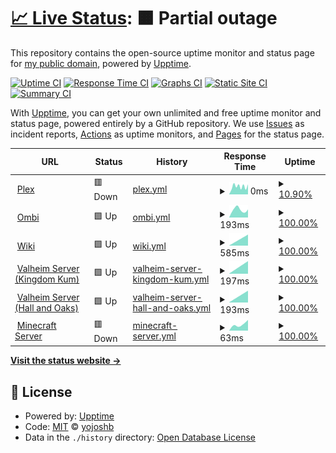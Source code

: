 # [📈 Live Status](https://status.joshyb.xyz): <!--live status--> **🟧 Partial outage**

This repository contains the open-source uptime monitor and status page for [my public domain](https://status.joshyb.xyz), powered by [Upptime](https://github.com/upptime/upptime).

[![Uptime CI](https://github.com/yojoshb/status/workflows/Uptime%20CI/badge.svg)](https://github.com/yojoshb/status/actions?query=workflow%3A%22Uptime+CI%22)
[![Response Time CI](https://github.com/yojoshb/status/workflows/Response%20Time%20CI/badge.svg)](https://github.com/yojoshb/status/actions?query=workflow%3A%22Response+Time+CI%22)
[![Graphs CI](https://github.com/yojoshb/status/workflows/Graphs%20CI/badge.svg)](https://github.com/yojoshb/status/actions?query=workflow%3A%22Graphs+CI%22)
[![Static Site CI](https://github.com/yojoshb/status/workflows/Static%20Site%20CI/badge.svg)](https://github.com/yojoshb/status/actions?query=workflow%3A%22Static+Site+CI%22)
[![Summary CI](https://github.com/yojoshb/status/workflows/Summary%20CI/badge.svg)](https://github.com/yojoshb/status/actions?query=workflow%3A%22Summary+CI%22)

With [Upptime](https://upptime.js.org), you can get your own unlimited and free uptime monitor and status page, powered entirely by a GitHub repository. We use [Issues](https://github.com/yojoshb/status/issues) as incident reports, [Actions](https://github.com/yojoshb/status/actions) as uptime monitors, and [Pages](https://status.joshyb.xyz) for the status page.

<!--start: status pages-->
<!-- This summary is generated by Upptime (https://github.com/upptime/upptime) -->
<!-- Do not edit this manually, your changes will be overwritten -->
<!-- prettier-ignore -->
| URL | Status | History | Response Time | Uptime |
| --- | ------ | ------- | ------------- | ------ |
| <img alt="" src="https://favicons.githubusercontent.com/" height="13"> [Plex](https://) | 🟥 Down | [plex.yml](https://github.com/yojoshb/status/commits/HEAD/history/plex.yml) | <details><summary><img alt="Response time graph" src="./graphs/plex/response-time-week.png" height="20"> 0ms</summary><br><a href="https://status.joshyb.xyz/history/plex"><img alt="Response time 0" src="https://img.shields.io/endpoint?url=https%3A%2F%2Fraw.githubusercontent.com%2Fyojoshb%2Fstatus%2FHEAD%2Fapi%2Fplex%2Fresponse-time.json"></a><br><a href="https://status.joshyb.xyz/history/plex"><img alt="24-hour response time 0" src="https://img.shields.io/endpoint?url=https%3A%2F%2Fraw.githubusercontent.com%2Fyojoshb%2Fstatus%2FHEAD%2Fapi%2Fplex%2Fresponse-time-day.json"></a><br><a href="https://status.joshyb.xyz/history/plex"><img alt="7-day response time 0" src="https://img.shields.io/endpoint?url=https%3A%2F%2Fraw.githubusercontent.com%2Fyojoshb%2Fstatus%2FHEAD%2Fapi%2Fplex%2Fresponse-time-week.json"></a><br><a href="https://status.joshyb.xyz/history/plex"><img alt="30-day response time 0" src="https://img.shields.io/endpoint?url=https%3A%2F%2Fraw.githubusercontent.com%2Fyojoshb%2Fstatus%2FHEAD%2Fapi%2Fplex%2Fresponse-time-month.json"></a><br><a href="https://status.joshyb.xyz/history/plex"><img alt="1-year response time 0" src="https://img.shields.io/endpoint?url=https%3A%2F%2Fraw.githubusercontent.com%2Fyojoshb%2Fstatus%2FHEAD%2Fapi%2Fplex%2Fresponse-time-year.json"></a></details> | <details><summary><a href="https://status.joshyb.xyz/history/plex">10.90%</a></summary><a href="https://status.joshyb.xyz/history/plex"><img alt="All-time uptime 10.90%" src="https://img.shields.io/endpoint?url=https%3A%2F%2Fraw.githubusercontent.com%2Fyojoshb%2Fstatus%2FHEAD%2Fapi%2Fplex%2Fuptime.json"></a><br><a href="https://status.joshyb.xyz/history/plex"><img alt="24-hour uptime 10.90%" src="https://img.shields.io/endpoint?url=https%3A%2F%2Fraw.githubusercontent.com%2Fyojoshb%2Fstatus%2FHEAD%2Fapi%2Fplex%2Fuptime-day.json"></a><br><a href="https://status.joshyb.xyz/history/plex"><img alt="7-day uptime 10.90%" src="https://img.shields.io/endpoint?url=https%3A%2F%2Fraw.githubusercontent.com%2Fyojoshb%2Fstatus%2FHEAD%2Fapi%2Fplex%2Fuptime-week.json"></a><br><a href="https://status.joshyb.xyz/history/plex"><img alt="30-day uptime 10.90%" src="https://img.shields.io/endpoint?url=https%3A%2F%2Fraw.githubusercontent.com%2Fyojoshb%2Fstatus%2FHEAD%2Fapi%2Fplex%2Fuptime-month.json"></a><br><a href="https://status.joshyb.xyz/history/plex"><img alt="1-year uptime 10.90%" src="https://img.shields.io/endpoint?url=https%3A%2F%2Fraw.githubusercontent.com%2Fyojoshb%2Fstatus%2FHEAD%2Fapi%2Fplex%2Fuptime-year.json"></a></details>
| <img alt="" src="https://favicons.githubusercontent.com/ombi.joshyb.xyz" height="13"> [Ombi](https://ombi.joshyb.xyz) | 🟩 Up | [ombi.yml](https://github.com/yojoshb/status/commits/HEAD/history/ombi.yml) | <details><summary><img alt="Response time graph" src="./graphs/ombi/response-time-week.png" height="20"> 193ms</summary><br><a href="https://status.joshyb.xyz/history/ombi"><img alt="Response time 193" src="https://img.shields.io/endpoint?url=https%3A%2F%2Fraw.githubusercontent.com%2Fyojoshb%2Fstatus%2FHEAD%2Fapi%2Fombi%2Fresponse-time.json"></a><br><a href="https://status.joshyb.xyz/history/ombi"><img alt="24-hour response time 193" src="https://img.shields.io/endpoint?url=https%3A%2F%2Fraw.githubusercontent.com%2Fyojoshb%2Fstatus%2FHEAD%2Fapi%2Fombi%2Fresponse-time-day.json"></a><br><a href="https://status.joshyb.xyz/history/ombi"><img alt="7-day response time 193" src="https://img.shields.io/endpoint?url=https%3A%2F%2Fraw.githubusercontent.com%2Fyojoshb%2Fstatus%2FHEAD%2Fapi%2Fombi%2Fresponse-time-week.json"></a><br><a href="https://status.joshyb.xyz/history/ombi"><img alt="30-day response time 193" src="https://img.shields.io/endpoint?url=https%3A%2F%2Fraw.githubusercontent.com%2Fyojoshb%2Fstatus%2FHEAD%2Fapi%2Fombi%2Fresponse-time-month.json"></a><br><a href="https://status.joshyb.xyz/history/ombi"><img alt="1-year response time 193" src="https://img.shields.io/endpoint?url=https%3A%2F%2Fraw.githubusercontent.com%2Fyojoshb%2Fstatus%2FHEAD%2Fapi%2Fombi%2Fresponse-time-year.json"></a></details> | <details><summary><a href="https://status.joshyb.xyz/history/ombi">100.00%</a></summary><a href="https://status.joshyb.xyz/history/ombi"><img alt="All-time uptime 100.00%" src="https://img.shields.io/endpoint?url=https%3A%2F%2Fraw.githubusercontent.com%2Fyojoshb%2Fstatus%2FHEAD%2Fapi%2Fombi%2Fuptime.json"></a><br><a href="https://status.joshyb.xyz/history/ombi"><img alt="24-hour uptime 100.00%" src="https://img.shields.io/endpoint?url=https%3A%2F%2Fraw.githubusercontent.com%2Fyojoshb%2Fstatus%2FHEAD%2Fapi%2Fombi%2Fuptime-day.json"></a><br><a href="https://status.joshyb.xyz/history/ombi"><img alt="7-day uptime 100.00%" src="https://img.shields.io/endpoint?url=https%3A%2F%2Fraw.githubusercontent.com%2Fyojoshb%2Fstatus%2FHEAD%2Fapi%2Fombi%2Fuptime-week.json"></a><br><a href="https://status.joshyb.xyz/history/ombi"><img alt="30-day uptime 100.00%" src="https://img.shields.io/endpoint?url=https%3A%2F%2Fraw.githubusercontent.com%2Fyojoshb%2Fstatus%2FHEAD%2Fapi%2Fombi%2Fuptime-month.json"></a><br><a href="https://status.joshyb.xyz/history/ombi"><img alt="1-year uptime 100.00%" src="https://img.shields.io/endpoint?url=https%3A%2F%2Fraw.githubusercontent.com%2Fyojoshb%2Fstatus%2FHEAD%2Fapi%2Fombi%2Fuptime-year.json"></a></details>
| <img alt="" src="https://favicons.githubusercontent.com/wiki.joshyb.xyz" height="13"> [Wiki](https://wiki.joshyb.xyz) | 🟩 Up | [wiki.yml](https://github.com/yojoshb/status/commits/HEAD/history/wiki.yml) | <details><summary><img alt="Response time graph" src="./graphs/wiki/response-time-week.png" height="20"> 585ms</summary><br><a href="https://status.joshyb.xyz/history/wiki"><img alt="Response time 585" src="https://img.shields.io/endpoint?url=https%3A%2F%2Fraw.githubusercontent.com%2Fyojoshb%2Fstatus%2FHEAD%2Fapi%2Fwiki%2Fresponse-time.json"></a><br><a href="https://status.joshyb.xyz/history/wiki"><img alt="24-hour response time 585" src="https://img.shields.io/endpoint?url=https%3A%2F%2Fraw.githubusercontent.com%2Fyojoshb%2Fstatus%2FHEAD%2Fapi%2Fwiki%2Fresponse-time-day.json"></a><br><a href="https://status.joshyb.xyz/history/wiki"><img alt="7-day response time 585" src="https://img.shields.io/endpoint?url=https%3A%2F%2Fraw.githubusercontent.com%2Fyojoshb%2Fstatus%2FHEAD%2Fapi%2Fwiki%2Fresponse-time-week.json"></a><br><a href="https://status.joshyb.xyz/history/wiki"><img alt="30-day response time 585" src="https://img.shields.io/endpoint?url=https%3A%2F%2Fraw.githubusercontent.com%2Fyojoshb%2Fstatus%2FHEAD%2Fapi%2Fwiki%2Fresponse-time-month.json"></a><br><a href="https://status.joshyb.xyz/history/wiki"><img alt="1-year response time 585" src="https://img.shields.io/endpoint?url=https%3A%2F%2Fraw.githubusercontent.com%2Fyojoshb%2Fstatus%2FHEAD%2Fapi%2Fwiki%2Fresponse-time-year.json"></a></details> | <details><summary><a href="https://status.joshyb.xyz/history/wiki">100.00%</a></summary><a href="https://status.joshyb.xyz/history/wiki"><img alt="All-time uptime 100.00%" src="https://img.shields.io/endpoint?url=https%3A%2F%2Fraw.githubusercontent.com%2Fyojoshb%2Fstatus%2FHEAD%2Fapi%2Fwiki%2Fuptime.json"></a><br><a href="https://status.joshyb.xyz/history/wiki"><img alt="24-hour uptime 100.00%" src="https://img.shields.io/endpoint?url=https%3A%2F%2Fraw.githubusercontent.com%2Fyojoshb%2Fstatus%2FHEAD%2Fapi%2Fwiki%2Fuptime-day.json"></a><br><a href="https://status.joshyb.xyz/history/wiki"><img alt="7-day uptime 100.00%" src="https://img.shields.io/endpoint?url=https%3A%2F%2Fraw.githubusercontent.com%2Fyojoshb%2Fstatus%2FHEAD%2Fapi%2Fwiki%2Fuptime-week.json"></a><br><a href="https://status.joshyb.xyz/history/wiki"><img alt="30-day uptime 100.00%" src="https://img.shields.io/endpoint?url=https%3A%2F%2Fraw.githubusercontent.com%2Fyojoshb%2Fstatus%2FHEAD%2Fapi%2Fwiki%2Fuptime-month.json"></a><br><a href="https://status.joshyb.xyz/history/wiki"><img alt="1-year uptime 100.00%" src="https://img.shields.io/endpoint?url=https%3A%2F%2Fraw.githubusercontent.com%2Fyojoshb%2Fstatus%2FHEAD%2Fapi%2Fwiki%2Fuptime-year.json"></a></details>
| <img alt="" src="https://favicons.githubusercontent.com/valheim.joshyb.xyz" height="13"> [Valheim Server (Kingdom Kum)](https://valheim.joshyb.xyz) | 🟩 Up | [valheim-server-kingdom-kum.yml](https://github.com/yojoshb/status/commits/HEAD/history/valheim-server-kingdom-kum.yml) | <details><summary><img alt="Response time graph" src="./graphs/valheim-server-kingdom-kum/response-time-week.png" height="20"> 197ms</summary><br><a href="https://status.joshyb.xyz/history/valheim-server-kingdom-kum"><img alt="Response time 197" src="https://img.shields.io/endpoint?url=https%3A%2F%2Fraw.githubusercontent.com%2Fyojoshb%2Fstatus%2FHEAD%2Fapi%2Fvalheim-server-kingdom-kum%2Fresponse-time.json"></a><br><a href="https://status.joshyb.xyz/history/valheim-server-kingdom-kum"><img alt="24-hour response time 197" src="https://img.shields.io/endpoint?url=https%3A%2F%2Fraw.githubusercontent.com%2Fyojoshb%2Fstatus%2FHEAD%2Fapi%2Fvalheim-server-kingdom-kum%2Fresponse-time-day.json"></a><br><a href="https://status.joshyb.xyz/history/valheim-server-kingdom-kum"><img alt="7-day response time 197" src="https://img.shields.io/endpoint?url=https%3A%2F%2Fraw.githubusercontent.com%2Fyojoshb%2Fstatus%2FHEAD%2Fapi%2Fvalheim-server-kingdom-kum%2Fresponse-time-week.json"></a><br><a href="https://status.joshyb.xyz/history/valheim-server-kingdom-kum"><img alt="30-day response time 197" src="https://img.shields.io/endpoint?url=https%3A%2F%2Fraw.githubusercontent.com%2Fyojoshb%2Fstatus%2FHEAD%2Fapi%2Fvalheim-server-kingdom-kum%2Fresponse-time-month.json"></a><br><a href="https://status.joshyb.xyz/history/valheim-server-kingdom-kum"><img alt="1-year response time 197" src="https://img.shields.io/endpoint?url=https%3A%2F%2Fraw.githubusercontent.com%2Fyojoshb%2Fstatus%2FHEAD%2Fapi%2Fvalheim-server-kingdom-kum%2Fresponse-time-year.json"></a></details> | <details><summary><a href="https://status.joshyb.xyz/history/valheim-server-kingdom-kum">100.00%</a></summary><a href="https://status.joshyb.xyz/history/valheim-server-kingdom-kum"><img alt="All-time uptime 100.00%" src="https://img.shields.io/endpoint?url=https%3A%2F%2Fraw.githubusercontent.com%2Fyojoshb%2Fstatus%2FHEAD%2Fapi%2Fvalheim-server-kingdom-kum%2Fuptime.json"></a><br><a href="https://status.joshyb.xyz/history/valheim-server-kingdom-kum"><img alt="24-hour uptime 100.00%" src="https://img.shields.io/endpoint?url=https%3A%2F%2Fraw.githubusercontent.com%2Fyojoshb%2Fstatus%2FHEAD%2Fapi%2Fvalheim-server-kingdom-kum%2Fuptime-day.json"></a><br><a href="https://status.joshyb.xyz/history/valheim-server-kingdom-kum"><img alt="7-day uptime 100.00%" src="https://img.shields.io/endpoint?url=https%3A%2F%2Fraw.githubusercontent.com%2Fyojoshb%2Fstatus%2FHEAD%2Fapi%2Fvalheim-server-kingdom-kum%2Fuptime-week.json"></a><br><a href="https://status.joshyb.xyz/history/valheim-server-kingdom-kum"><img alt="30-day uptime 100.00%" src="https://img.shields.io/endpoint?url=https%3A%2F%2Fraw.githubusercontent.com%2Fyojoshb%2Fstatus%2FHEAD%2Fapi%2Fvalheim-server-kingdom-kum%2Fuptime-month.json"></a><br><a href="https://status.joshyb.xyz/history/valheim-server-kingdom-kum"><img alt="1-year uptime 100.00%" src="https://img.shields.io/endpoint?url=https%3A%2F%2Fraw.githubusercontent.com%2Fyojoshb%2Fstatus%2FHEAD%2Fapi%2Fvalheim-server-kingdom-kum%2Fuptime-year.json"></a></details>
| <img alt="" src="https://favicons.githubusercontent.com/valheim2.joshyb.xyz" height="13"> [Valheim Server (Hall and Oaks)](https://valheim2.joshyb.xyz) | 🟩 Up | [valheim-server-hall-and-oaks.yml](https://github.com/yojoshb/status/commits/HEAD/history/valheim-server-hall-and-oaks.yml) | <details><summary><img alt="Response time graph" src="./graphs/valheim-server-hall-and-oaks/response-time-week.png" height="20"> 193ms</summary><br><a href="https://status.joshyb.xyz/history/valheim-server-hall-and-oaks"><img alt="Response time 193" src="https://img.shields.io/endpoint?url=https%3A%2F%2Fraw.githubusercontent.com%2Fyojoshb%2Fstatus%2FHEAD%2Fapi%2Fvalheim-server-hall-and-oaks%2Fresponse-time.json"></a><br><a href="https://status.joshyb.xyz/history/valheim-server-hall-and-oaks"><img alt="24-hour response time 193" src="https://img.shields.io/endpoint?url=https%3A%2F%2Fraw.githubusercontent.com%2Fyojoshb%2Fstatus%2FHEAD%2Fapi%2Fvalheim-server-hall-and-oaks%2Fresponse-time-day.json"></a><br><a href="https://status.joshyb.xyz/history/valheim-server-hall-and-oaks"><img alt="7-day response time 193" src="https://img.shields.io/endpoint?url=https%3A%2F%2Fraw.githubusercontent.com%2Fyojoshb%2Fstatus%2FHEAD%2Fapi%2Fvalheim-server-hall-and-oaks%2Fresponse-time-week.json"></a><br><a href="https://status.joshyb.xyz/history/valheim-server-hall-and-oaks"><img alt="30-day response time 193" src="https://img.shields.io/endpoint?url=https%3A%2F%2Fraw.githubusercontent.com%2Fyojoshb%2Fstatus%2FHEAD%2Fapi%2Fvalheim-server-hall-and-oaks%2Fresponse-time-month.json"></a><br><a href="https://status.joshyb.xyz/history/valheim-server-hall-and-oaks"><img alt="1-year response time 193" src="https://img.shields.io/endpoint?url=https%3A%2F%2Fraw.githubusercontent.com%2Fyojoshb%2Fstatus%2FHEAD%2Fapi%2Fvalheim-server-hall-and-oaks%2Fresponse-time-year.json"></a></details> | <details><summary><a href="https://status.joshyb.xyz/history/valheim-server-hall-and-oaks">100.00%</a></summary><a href="https://status.joshyb.xyz/history/valheim-server-hall-and-oaks"><img alt="All-time uptime 100.00%" src="https://img.shields.io/endpoint?url=https%3A%2F%2Fraw.githubusercontent.com%2Fyojoshb%2Fstatus%2FHEAD%2Fapi%2Fvalheim-server-hall-and-oaks%2Fuptime.json"></a><br><a href="https://status.joshyb.xyz/history/valheim-server-hall-and-oaks"><img alt="24-hour uptime 100.00%" src="https://img.shields.io/endpoint?url=https%3A%2F%2Fraw.githubusercontent.com%2Fyojoshb%2Fstatus%2FHEAD%2Fapi%2Fvalheim-server-hall-and-oaks%2Fuptime-day.json"></a><br><a href="https://status.joshyb.xyz/history/valheim-server-hall-and-oaks"><img alt="7-day uptime 100.00%" src="https://img.shields.io/endpoint?url=https%3A%2F%2Fraw.githubusercontent.com%2Fyojoshb%2Fstatus%2FHEAD%2Fapi%2Fvalheim-server-hall-and-oaks%2Fuptime-week.json"></a><br><a href="https://status.joshyb.xyz/history/valheim-server-hall-and-oaks"><img alt="30-day uptime 100.00%" src="https://img.shields.io/endpoint?url=https%3A%2F%2Fraw.githubusercontent.com%2Fyojoshb%2Fstatus%2FHEAD%2Fapi%2Fvalheim-server-hall-and-oaks%2Fuptime-month.json"></a><br><a href="https://status.joshyb.xyz/history/valheim-server-hall-and-oaks"><img alt="1-year uptime 100.00%" src="https://img.shields.io/endpoint?url=https%3A%2F%2Fraw.githubusercontent.com%2Fyojoshb%2Fstatus%2FHEAD%2Fapi%2Fvalheim-server-hall-and-oaks%2Fuptime-year.json"></a></details>
| <img alt="" src="https://favicons.githubusercontent.com/mc.joshyb.xyz" height="13"> [Minecraft Server](https://mc.joshyb.xyz) | 🟥 Down | [minecraft-server.yml](https://github.com/yojoshb/status/commits/HEAD/history/minecraft-server.yml) | <details><summary><img alt="Response time graph" src="./graphs/minecraft-server/response-time-week.png" height="20"> 63ms</summary><br><a href="https://status.joshyb.xyz/history/minecraft-server"><img alt="Response time 63" src="https://img.shields.io/endpoint?url=https%3A%2F%2Fraw.githubusercontent.com%2Fyojoshb%2Fstatus%2FHEAD%2Fapi%2Fminecraft-server%2Fresponse-time.json"></a><br><a href="https://status.joshyb.xyz/history/minecraft-server"><img alt="24-hour response time 63" src="https://img.shields.io/endpoint?url=https%3A%2F%2Fraw.githubusercontent.com%2Fyojoshb%2Fstatus%2FHEAD%2Fapi%2Fminecraft-server%2Fresponse-time-day.json"></a><br><a href="https://status.joshyb.xyz/history/minecraft-server"><img alt="7-day response time 63" src="https://img.shields.io/endpoint?url=https%3A%2F%2Fraw.githubusercontent.com%2Fyojoshb%2Fstatus%2FHEAD%2Fapi%2Fminecraft-server%2Fresponse-time-week.json"></a><br><a href="https://status.joshyb.xyz/history/minecraft-server"><img alt="30-day response time 63" src="https://img.shields.io/endpoint?url=https%3A%2F%2Fraw.githubusercontent.com%2Fyojoshb%2Fstatus%2FHEAD%2Fapi%2Fminecraft-server%2Fresponse-time-month.json"></a><br><a href="https://status.joshyb.xyz/history/minecraft-server"><img alt="1-year response time 63" src="https://img.shields.io/endpoint?url=https%3A%2F%2Fraw.githubusercontent.com%2Fyojoshb%2Fstatus%2FHEAD%2Fapi%2Fminecraft-server%2Fresponse-time-year.json"></a></details> | <details><summary><a href="https://status.joshyb.xyz/history/minecraft-server">100.00%</a></summary><a href="https://status.joshyb.xyz/history/minecraft-server"><img alt="All-time uptime 100.00%" src="https://img.shields.io/endpoint?url=https%3A%2F%2Fraw.githubusercontent.com%2Fyojoshb%2Fstatus%2FHEAD%2Fapi%2Fminecraft-server%2Fuptime.json"></a><br><a href="https://status.joshyb.xyz/history/minecraft-server"><img alt="24-hour uptime 100.00%" src="https://img.shields.io/endpoint?url=https%3A%2F%2Fraw.githubusercontent.com%2Fyojoshb%2Fstatus%2FHEAD%2Fapi%2Fminecraft-server%2Fuptime-day.json"></a><br><a href="https://status.joshyb.xyz/history/minecraft-server"><img alt="7-day uptime 100.00%" src="https://img.shields.io/endpoint?url=https%3A%2F%2Fraw.githubusercontent.com%2Fyojoshb%2Fstatus%2FHEAD%2Fapi%2Fminecraft-server%2Fuptime-week.json"></a><br><a href="https://status.joshyb.xyz/history/minecraft-server"><img alt="30-day uptime 100.00%" src="https://img.shields.io/endpoint?url=https%3A%2F%2Fraw.githubusercontent.com%2Fyojoshb%2Fstatus%2FHEAD%2Fapi%2Fminecraft-server%2Fuptime-month.json"></a><br><a href="https://status.joshyb.xyz/history/minecraft-server"><img alt="1-year uptime 100.00%" src="https://img.shields.io/endpoint?url=https%3A%2F%2Fraw.githubusercontent.com%2Fyojoshb%2Fstatus%2FHEAD%2Fapi%2Fminecraft-server%2Fuptime-year.json"></a></details>

<!--end: status pages-->

[**Visit the status website →**](https://status.joshyb.xyz)

## 📄 License

- Powered by: [Upptime](https://github.com/upptime/upptime)
- Code: [MIT](./LICENSE) © [yojoshb](https://status.joshyb.xyz)
- Data in the `./history` directory: [Open Database License](https://opendatacommons.org/licenses/odbl/1-0/)
